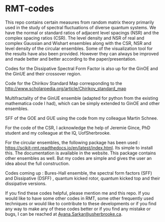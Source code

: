 # RMT-codes
This repo contains certain measures from random matrix theory primarily used in the study of spectral fluctuations of diverse quantum systems.
We have the normal or standard ratios of adjacent level spacings (NSR) and the complex spacing ratios (CSR). The level density and NSR of real and complex Gaussian and Wishart ensembles along with the CSR, NSR and level density of the circular ensembles. Some of the visualization tool for the results have also been provided. However they can always be improved and made better and better according to the paper/presentation. 

Codes for the Dissipative Spectral Form Factor is also up for the GinOE and the GinUE and their crossover region. 

Code for the Chirikov Standard Map corresponding to the http://www.scholarpedia.org/article/Chirikov_standard_map

Multifractality of the GinUE ensemble (adapted for python from the existing mathematica code I had), which can be simply extended to GinOE and other ensembles. 

SFF of the GOE and GUE using the code from my colleague Martin Schnee. 

For the code of the CSR, I acknowledge the help of Jeremie Gince, PhD student and my colleague at the IQ, UofSherbrooke.

For the circular ensembles, the following package has been used :  https://scikit-rmt.readthedocs.io/en/latest/index.html. Its simple to install this. The documentation is available in the website. This package contains other ensembles as well. But my codes are simple and gives the user an idea about the full construction. 

Codes coming up : Bures-Hall ensemble, the spectral form factors (SFF) and Dissipative (DSFF) , quantum kicked rotor, quantum kicked top and their dissipative versions. 

If you find these codes helpful, please mention me and this repo. If you would like to have some other codes in RMT, some other frequently used techniques or would like to contribute to these developments or if you find any way to make any of these codes better or if you find any mistake or bugs, I can be reached at Ayana.Sarkar@usherbrooke.ca. 
